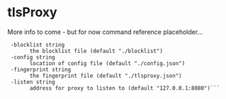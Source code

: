# tlsProxy

More info to come - but for now command reference placeholder...

 ``` 
  -blocklist string
        the blocklist file (default "./blocklist")
  -config string
        location of config file (default "./config.json")
  -fingerprint string
        the fingerprint file (default "./tlsproxy.json")
  -listen string
        address for proxy to listen to (default "127.0.0.1:8080")```
